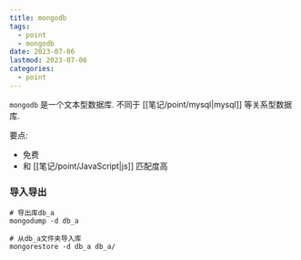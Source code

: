 ```yaml
---
title: mongodb
tags:
  - point
  - mongodb
date: 2023-07-06
lastmod: 2023-07-06
categories:
  - point
---
```


`mongodb` 是一个文本型数据库. 不同于 [[笔记/point/mysql|mysql]] 等关系型数据库.

要点:

- 免费
- 和 [[笔记/point/JavaScript|js]] 匹配度高

### 导入导出

```shell
# 导出库db_a
mongodump -d db_a

# 从db_a文件夹导入库
mongorestore -d db_a db_a/
```
